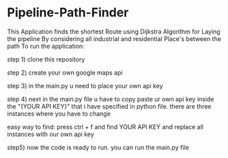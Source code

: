 # Pipeline-Path-Finder
This Application finds the shortest Route using Dijkstra Algorithm for Laying the pipeline By considering all industrial and residential Place's between the path
To run the application:

step 1) clone this repository

step 2) create your own google maps api

step 3) in the main.py u need to place your own api key

step 4) next in the main.py file u have to copy paste ur own api key inside the "{YOUR API KEY}" that i have specified in python file. there are three instances where you have to change

easy way to find: press ctrl + f and find YOUR API KEY and replace all instances with our own api key

step5) now the code is ready to run. you can run the main.py file
